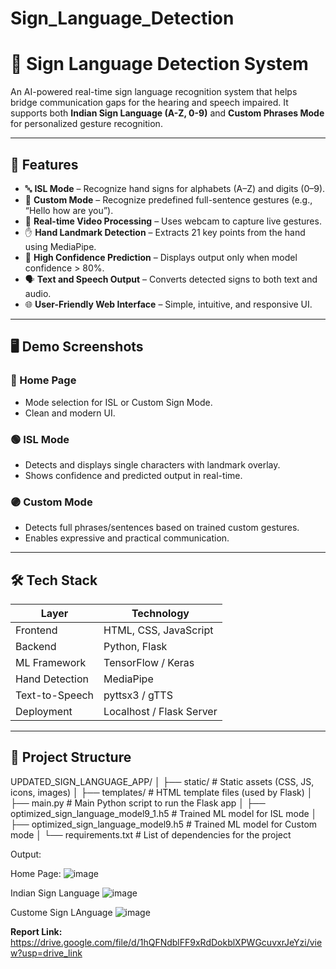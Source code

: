 # Sign_Language_Detection
# 🤟 Sign Language Detection System

An AI-powered real-time sign language recognition system that helps bridge communication gaps for the hearing and speech impaired. It supports both **Indian Sign Language (A-Z, 0-9)** and **Custom Phrases Mode** for personalized gesture recognition.

---

## 🚀 Features

- 🔤 **ISL Mode** – Recognize hand signs for alphabets (A–Z) and digits (0–9).
- 💬 **Custom Mode** – Recognize predefined full-sentence gestures (e.g., “Hello how are you”).
- 🎥 **Real-time Video Processing** – Uses webcam to capture live gestures.
- ✋ **Hand Landmark Detection** – Extracts 21 key points from the hand using MediaPipe.
- 🎯 **High Confidence Prediction** – Displays output only when model confidence > 80%.
- 🗣️ **Text and Speech Output** – Converts detected signs to both text and audio.
- 🌐 **User-Friendly Web Interface** – Simple, intuitive, and responsive UI.

---

## 🖥️ Demo Screenshots

### 🔵 Home Page
- Mode selection for ISL or Custom Sign Mode.
- Clean and modern UI.

### 🟢 ISL Mode
- Detects and displays single characters with landmark overlay.
- Shows confidence and predicted output in real-time.

### 🟣 Custom Mode
- Detects full phrases/sentences based on trained custom gestures.
- Enables expressive and practical communication.

---

## 🛠️ Tech Stack

| Layer           | Technology                         |
|----------------|-------------------------------------|
| Frontend       | HTML, CSS, JavaScript               |
| Backend        | Python, Flask                       |
| ML Framework   | TensorFlow / Keras                  |
| Hand Detection | MediaPipe                           |
| Text-to-Speech | pyttsx3 / gTTS                      |
| Deployment     | Localhost / Flask Server            |

---

## 📁 Project Structure

UPDATED_SIGN_LANGUAGE_APP/
│
├── static/                           # Static assets (CSS, JS, icons, images)
│
├── templates/                        # HTML template files (used by Flask)
│
├── main.py                           # Main Python script to run the Flask app
│
├── optimized_sign_language_model9_1.h5    # Trained ML model for ISL mode
│
├── optimized_sign_language_model9.h5      # Trained ML model for Custom mode
│
└── requirements.txt                 # List of dependencies for the project


Output:

Home Page:
![image](https://github.com/user-attachments/assets/4009b584-8083-4cbd-be8f-28e3675954a2)

Indian Sign Language
![image](https://github.com/user-attachments/assets/3c7005cc-4279-44fc-8491-223965d3c16b)

Custome Sign LAnguage
![image](https://github.com/user-attachments/assets/a280e704-d577-4120-a246-e81f6e654aae)

**Report Link:**
https://drive.google.com/file/d/1hQFNdblFF9xRdDokblXPWGcuvxrJeYzi/view?usp=drive_link




